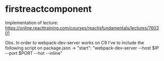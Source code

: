 # firstreactcomponent
Implementation of lecture: https://online.reacttraining.com/courses/reactjsfundamentals/lectures/760301

Obs. In order to webpack-dev-server works on C9 I've to include the following script on package.json -> "start": "webpack-dev-server  --host $IP --port $PORT  --hot --inline"

